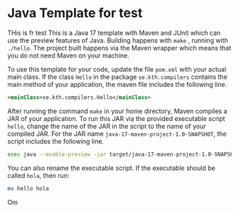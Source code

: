 # Java Template for test
THis is fr test
This is a Java 17 template with Maven and JUnit which can use the preview features of Java. Building happens with `make`
, running with `./hello`. The project built happens via the Maven wrapper which means that you do not need Maven on your
machine.

To use this template for your code, update the file `pom.xml` with your actual main class. If the class `Hello` in the
package `se.kth.compilers` contains the main method of your application, the maven file includes the following line.

```xml
<mainClass>se.kth.compilers.Hello</mainClass>
```

After running the command `make` in your home directory, Maven compiles a JAR of your application. To run this JAR via
the provided executable script `hello`, change the name of the JAR in the script to the name of your compiled JAR. For
the JAR name `java-17-maven-project-1.0-SNAPSHOT`, the script includes the following line.

```bash
exec java --enable-preview -jar target/java-17-maven-project-1.0-SNAPSHOT.jar "$@"
```

You can also rename the executable script. If the executable should be called `hola`, then run:

```bash
mv hello hola
```
Om
